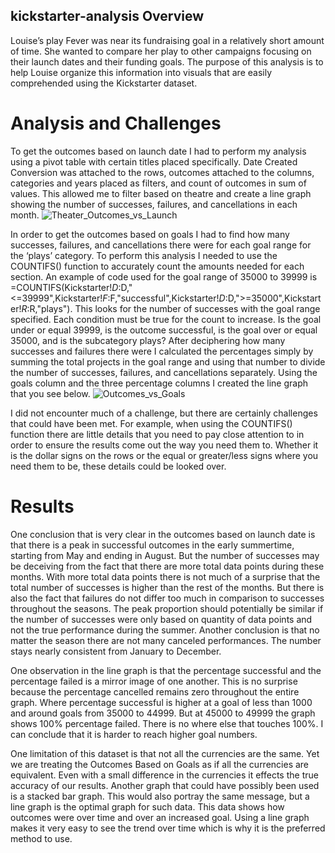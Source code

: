 ## kickstarter-analysis Overview
Louise’s play Fever was near its fundraising goal in a relatively short amount of time. She wanted to compare her play to other campaigns focusing on their launch dates and their funding goals. The purpose of this analysis is to help Louise organize this information into visuals that are easily comprehended using the Kickstarter dataset.

# Analysis and Challenges
To get the outcomes based on launch date I had to perform my analysis using a pivot table with certain titles placed specifically. Date Created Conversion was attached to the rows, outcomes attached to the columns, categories and years placed as filters, and count of outcomes in sum of values. This allowed me to filter based on theatre and create a line graph showing the number of successes, failures, and cancellations in each month.
![Theater_Outcomes_vs_Launch](https://user-images.githubusercontent.com/96452277/148588993-f83fad0f-00d2-4470-95a5-fb272fcbe2d9.png)

In order to get the outcomes based on goals I had to find how many successes, failures, and cancellations there were for each goal range for the ‘plays’ category. To perform this analysis I needed to use the COUNTIFS() function to accurately count the amounts needed for each section. An example of code used for the goal range of 35000 to 39999 is =COUNTIFS(Kickstarter!$D:$D,"<=39999",Kickstarter!$F:$F,"successful",Kickstarter!$D:$D,">=35000",Kickstarter!$R:$R,"plays"). This looks for the number of successes with the goal range specified. Each condition must be true for the count to increase. Is the goal under or equal 39999, is the outcome successful, is the goal over or equal 35000, and is the subcategory plays? After deciphering how many successes and failures there were I calculated the percentages simply by summing the total projects in the goal range and using that number to divide the number of successes, failures, and cancellations separately. Using the goals column and the three percentage columns I created the line graph that you see below.
![Outcomes_vs_Goals](https://user-images.githubusercontent.com/96452277/148589067-52754fdc-5c6f-4cb4-9b92-8f51f7afc2b4.png)

I did not encounter much of a challenge, but there are certainly challenges that could have been met. For example, when using the COUNTIFS() function there are little details that you need to pay close attention to in order to ensure the results come out the way you need them to. Whether it is the dollar signs on the rows or the equal or greater/less signs where you need them to be, these details could be looked over. 

# Results
One conclusion that is very clear in the outcomes based on launch date is that there is a peak in successful outcomes in the early summertime, starting from May and ending in August. But the number of successes may be deceiving from the fact that there are more total data points during these months. With more total data points there is not much of a surprise that the total number of successes is higher than the rest of the months. But there is also the fact that failures do not differ too much in comparison to successes throughout the seasons. The peak proportion should potentially be similar if the number of successes were only based on quantity of data points and not the true performance during the summer. Another conclusion is that no matter the season there are not many canceled performances. The number stays nearly consistent from January to December.

One observation in the line graph is that the percentage successful and the percentage failed is a mirror image of one another. This is no surprise because the percentage cancelled remains zero throughout the entire graph. Where percentage successful is higher at a goal of less than 1000 and around goals from 35000 to 44999. But at 45000 to 49999 the graph shows 100% percentage failed. There is no where else that touches 100%. I can conclude that it is harder to reach higher goal numbers. 

One limitation of this dataset is that not all the currencies are the same. Yet we are treating the Outcomes Based on Goals as if all the currencies are equivalent. Even with a small difference in the currencies it effects the true accuracy of our results. Another graph that could have possibly been used is a stacked bar graph. This would also portray the same message, but a line graph is the optimal graph for such data. This data shows how outcomes were over time and over an increased goal. Using a line graph makes it very easy to see the trend over time which is why it is the preferred method to use. 

